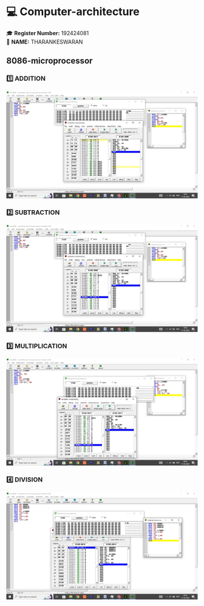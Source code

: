 # 💻 Computer-architecture
🎓 **Register Number:** 192424081  
🤗 **NAME:** THARANKESWARAN 
## 8086-microprocessor

### 1️⃣ ADDITION
![image](ADDITION.jpg)

### 2️⃣ SUBTRACTION
![image](SUBTRACTION.jpg)

### 3️⃣ MULTIPLICATION
![image](MULTIPLICATION.jpg)


### 4️⃣ DIVISION
![image](DIVISION.jpg)
